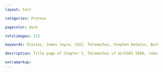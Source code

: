 ```yaml
---
layout: test

categories: Proteus

pagecolor: dark

totalimages: 112

keywords: Ulysses, James Joyce, 1922, Telemachus, Stephen Dedalus, Buck Mulligan, Martello Tower, Dublin, Ireland, Ie, June 16, 1904, 8:00 AM, Sandycove, Sandy Cove, Dublin Bay, Telemachiad, Chapter I, Odysseus, Son, Ithaca, suitors, Antinoos, Grey Eyed Athena, Throwaway Horse LLC, Linati Schema, gold, color

description: Title page of Chapter 1, Telemachus of ULYSSES SEEN, robert berry's comics adaptation of james joyce novel ulysses

extramarkup: 
---
```

